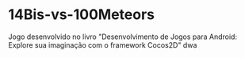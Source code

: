 # 14Bis-vs-100Meteors
Jogo desenvolvido no livro "Desenvolvimento de Jogos para Android: Explore sua imaginação com o framework Cocos2D"
dwa
